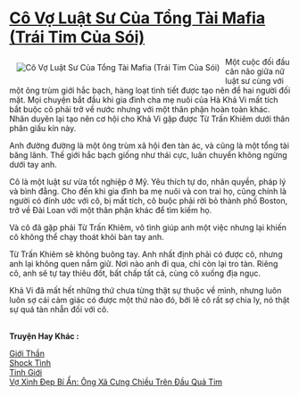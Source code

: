 <a href="https://utruyen.com/co-vo-luat-su-cua-tong-tai-mafia-trai-tim-cua-soi/18901/" title="Cô Vợ Luật Sư Của Tổng Tài Mafia (Trái Tim Của Sói)"><h1>Cô Vợ Luật Sư Của Tổng Tài Mafia (Trái Tim Của Sói)</h1></a><div style="display:table"><img align="right" style="float: left; padding: 10px;" src="https://utruyen.com/images/story/200x260/co-vo-luat-su-cua-tong-tai-mafia-trai-tim-cua-soi.jpg" alt="Cô Vợ Luật Sư Của Tổng Tài Mafia (Trái Tim Của Sói)">Một cuộc đối đầu cân não giữa nữ luật sư cùng với một ông trùm giới hắc bạch, hàng loạt tình tiết được tạo nên để hai người đối mặt. Mọi chuyện bắt đầu khi gia đình cha mẹ nuôi của Hà Khả Vi mất tích bắt buộc cô phải trở về nước nhưng với một thân phận hoàn toàn khác. Nhân duyên lại tạo nên cơ hội cho Khả Vi gặp được Từ Trấn Khiêm dưới thân phân giấu kín này.<p></p>Anh đường đường là một ông trùm xã hội đen tàn ác, và cũng là một tổng tài băng lãnh. Thế giới hắc bạch giống như thái cực, luân chuyển không ngừng dưới tay anh. <p></p>Cô là một luật sư vừa tốt nghiệp ở Mỹ. Yêu thích tự do, nhân quyền, pháp lý và bình đẳng. Cho đến khi gia đình ba mẹ nuôi và con trai họ, cũng chính là người có đính ước với cô, bị mất tích, cô buộc phải rời bỏ thành phố Boston, trở về Đài Loan với một thân phận khác để tìm kiếm họ. <p></p>Và cô đã gặp phải Từ Trấn Khiêm, vô tình giúp anh một việc nhưng lại khiến cô không thể chạy thoát khỏi bàn tay anh.<p></p>Từ Trấn Khiêm sẽ không buông tay. Anh nhất định phải có được cô, nhưng anh lại không quen nắm giữ. Nơi nào anh đi qua, chỉ còn lại tro tàn. Riêng cô, anh sẽ tự tay thiêu đốt, bất chấp tất cả, cùng cô xuống địa ngục.<p></p>Khả Vi đã mất hết những thứ chưa từng thật sự thuộc về mình, nhưng luôn luôn sợ cái cảm giác có được một thứ nào đó, bởi lẽ cô rất sợ chia ly, nó thật sự quá tàn nhẫn đối với cô.</div><p><br><b>Truyện Hay Khác :</b></p><a href="https://utruyen.com/gioi-than/19160/" alt="Giới Thần">Giới Thần</a><br/><a href="https://www.wattpad.com/story/202978143-shock-t%C3%ACnh" alt="Shock Tình">Shock Tình</a><br/><a href="https://github.com/quanluxury/truyenhot/tree/master/truyenhay/7274/" alt="Tinh Giới">Tinh Giới</a><br/><a href="https://github.com/quanluxury/truyenhot/tree/master/truyenhay/18414/" alt="Vợ Xinh Đẹp Bí Ẩn: Ông Xã Cưng Chiều Trên Đầu Quả Tim">Vợ Xinh Đẹp Bí Ẩn: Ông Xã Cưng Chiều Trên Đầu Quả Tim</a><br/>
